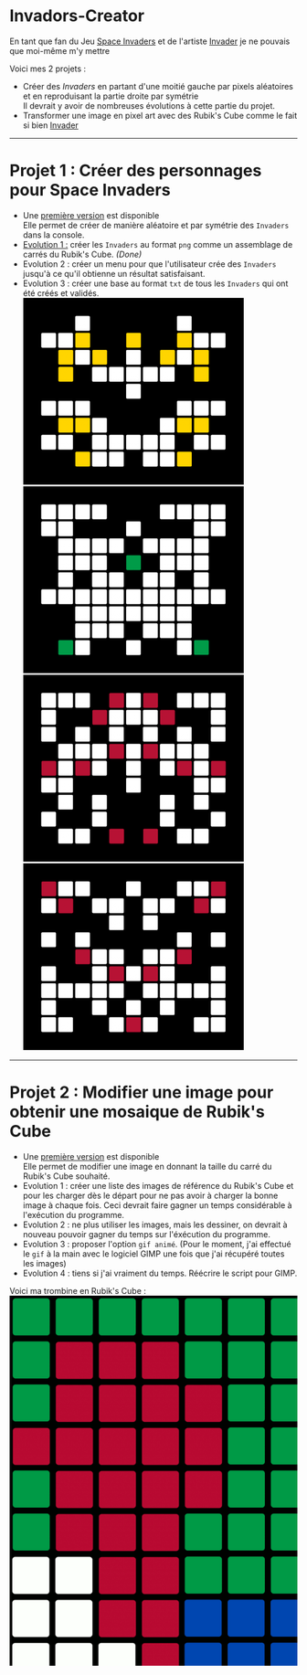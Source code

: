# Invadors-Creator

En tant que fan du Jeu [Space Invaders](https://fr.wikipedia.org/wiki/Space_Invaders) et de l'artiste [Invader](https://space-invaders.com/home/) je ne pouvais que moi-même m'y mettre

Voici mes 2 projets :
* Créer des *Invaders* en partant d'une moitié gauche par pixels aléatoires et en reproduisant la partie droite par symétrie </br>
Il devrait y avoir de nombreuses évolutions à cette partie du projet.
* Transformer une image en pixel art avec des Rubik's Cube comme le fait si bien [Invader](https://www.francetvinfo.fr/culture/arts-expos/street-art/la-joconde-en-rubik-s-cube-de-l-artiste-urbain-invader-s-envole-a-480-000-euros-aux-encheres_3839189.html)

---

# Projet 1 : Créer des personnages pour Space Invaders
* Une [première version](https://github.com/NaturelEtChaud/Invaders-Creator/blob/main/invadors_creator_v1_1.py) est disponible</br>
Elle permet de créer de manière aléatoire et par symétrie des `Invaders` dans la console.
* [Evolution 1 :](https://github.com/NaturelEtChaud/Invaders-Creator/blob/main/rubiks_cube_v2.py) créer les `Invaders` au format `png` comme un assemblage de carrés du Rubik's Cube. *(Done)*
* Evolution 2 : créer un menu pour que l'utilisateur crée des `Invaders` jusqu'à ce qu'il obtienne un résultat satisfaisant.
* Evolution 3 : créer une base au format `txt` de tous les `Invaders` qui ont été créés et validés.
![](https://github.com/NaturelEtChaud/Invaders-Creator/blob/main/Invaders/invader0001.png)
![](https://github.com/NaturelEtChaud/Invaders-Creator/blob/main/Invaders/invader0010.png)
![](https://github.com/NaturelEtChaud/Invaders-Creator/blob/main/Invaders/invader0100.png)
![](https://github.com/NaturelEtChaud/Invaders-Creator/blob/main/Invaders/invader1000.png)

---

# Projet 2 : Modifier une image pour obtenir une mosaique de Rubik's Cube
* Une [première version](https://github.com/NaturelEtChaud/Invaders-Creator/blob/main/rubiks_cube_v1.py) est disponible</br>
Elle permet de modifier une image en donnant la taille du carré du Rubik's Cube souhaité.
* Evolution 1 : créer une liste des images de référence du Rubik's Cube et pour les charger dès le départ pour ne pas avoir à charger la bonne image à chaque fois. Ceci devrait faire gagner un temps considérable à l'exécution du programme.
* Evolution 2 : ne plus utiliser les images, mais les dessiner, on devrait à nouveau pouvoir gagner du temps sur l'éxécution du programme.
* Evolution 3 : proposer l'option `gif animé`. (Pour le moment, j'ai effectué le `gif` à la main avec le logiciel GIMP une fois que j'ai récupéré toutes les images)
* Evolution 4 : tiens si j'ai vraiment du temps. Réécrire le script pour GIMP.

Voici ma trombine en Rubik's Cube :</br>
![](lo.gif)


